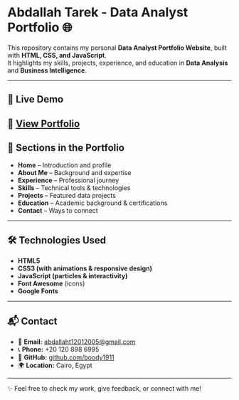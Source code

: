 # Abdallah Tarek - Data Analyst Portfolio 🌐

This repository contains my personal **Data Analyst Portfolio Website**, built with **HTML, CSS, and JavaScript**.  
It highlights my skills, projects, experience, and education in **Data Analysis** and **Business Intelligence**.

---

## 🚀 Live Demo
🔗 [View Portfolio](https://YOUR_boody1911.github.io/portfolio/)  
---

## 📂 Sections in the Portfolio
- **Home** – Introduction and profile
- **About Me** – Background and expertise
- **Experience** – Professional journey
- **Skills** – Technical tools & technologies
- **Projects** – Featured data projects
- **Education** – Academic background & certifications
- **Contact** – Ways to connect

---

## 🛠️ Technologies Used
- **HTML5**  
- **CSS3 (with animations & responsive design)**  
- **JavaScript (particles & interactivity)**  
- **Font Awesome** (icons)  
- **Google Fonts**  

---

## 📬 Contact
- 📧 **Email:** [abdallaht12012005@gmail.com](mailto:abdallaht12012005@gmail.com)  
- 📞 **Phone:** +20 120 898 6995  
- 🐙 **GitHub:** [github.com/boody1911](https://github.com/boody1911)  
- 🌍 **Location:** Cairo, Egypt  

---

✨ Feel free to check my work, give feedback, or connect with me!
